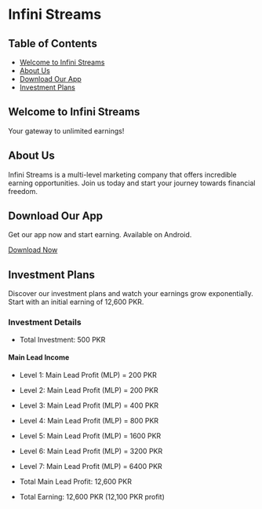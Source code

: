 # Infini Streams

## Table of Contents
- [Welcome to Infini Streams](#welcome-to-infini-streams)
- [About Us](#about-us)
- [Download Our App](#download-our-app)
- [Investment Plans](#investment-plans)

## Welcome to Infini Streams
Your gateway to unlimited earnings!

## About Us
Infini Streams is a multi-level marketing company that offers incredible earning opportunities. Join us today and start your journey towards financial freedom.

## Download Our App
Get our app now and start earning. Available on Android.

[Download Now](https://raw.githubusercontent.com/cobra-c313/InfiniStreams/main/InfiniStreams.apk)

## Investment Plans
Discover our investment plans and watch your earnings grow exponentially. Start with an initial earning of 12,600 PKR.

### Investment Details
- Total Investment: 500 PKR

#### Main Lead Income
- Level 1: Main Lead Profit (MLP) = 200 PKR
- Level 2: Main Lead Profit (MLP) = 200 PKR
- Level 3: Main Lead Profit (MLP) = 400 PKR
- Level 4: Main Lead Profit (MLP) = 800 PKR
- Level 5: Main Lead Profit (MLP) = 1600 PKR
- Level 6: Main Lead Profit (MLP) = 3200 PKR
- Level 7: Main Lead Profit (MLP) = 6400 PKR

- Total Main Lead Profit: 12,600 PKR
- Total Earning: 12,600 PKR (12,100 PKR profit)

